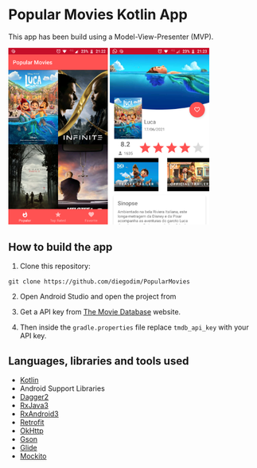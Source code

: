 # Popular Movies Kotlin App

This app has been build using a Model-View-Presenter (MVP). 

<img src="./art/screenshot1.png" width="200"> <img src="./art/screenshot2.png" width="200">

## How to build the app

1. Clone this repository:

```
git clone https://github.com/diegodim/PopularMovies
```

2. Open Android Studio and open the project from

3. Get a API key from [The Movie Database](https://www.themoviedb.org/) website.

4. Then inside the `gradle.properties` file replace `tmdb_api_key` with your API key.


## Languages, libraries and tools used

* [Kotlin](https://kotlinlang.org/docs/home.html)
* Android Support Libraries
* [Dagger2](https://github.com/google/dagger)
* [RxJava3](https://github.com/ReactiveX/RxJava)
* [RxAndroid3](https://github.com/ReactiveX/RxAndroid)
* [Retrofit](https://github.com/square/retrofit)
* [OkHttp](https://github.com/square/okhttp)
* [Gson](https://github.com/google/gson)
* [Glide](https://github.com/bumptech/glide)
* [Mockito](https://github.com/mockito/mockito) 



